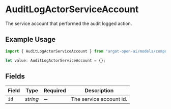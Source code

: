 # AuditLogActorServiceAccount

The service account that performed the audit logged action.

## Example Usage

```typescript
import { AuditLogActorServiceAccount } from "argot-open-ai/models/components";

let value: AuditLogActorServiceAccount = {};
```

## Fields

| Field                   | Type                    | Required                | Description             |
| ----------------------- | ----------------------- | ----------------------- | ----------------------- |
| `id`                    | *string*                | :heavy_minus_sign:      | The service account id. |